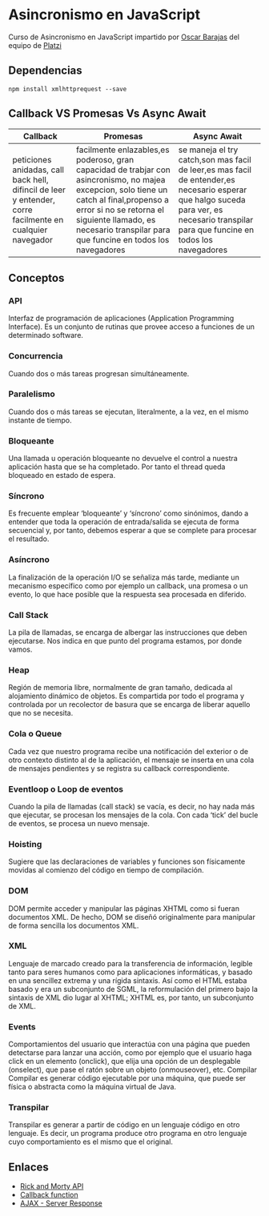 # Asincronismo en JavaScript
Curso de Asincronismo en JavaScript impartido por [Oscar Barajas](https://github.com/gndx) del equipo de [Platzi](https://platzi.com/)

## Dependencias
`npm install xmlhttprequest --save`

## Callback VS Promesas Vs Async Await

|Callback| Promesas| Async Await|
| --- | --- | --- |
|peticiones anidadas, call back hell, difincil de leer y entender, corre facilmente en cualquier navegador | facilmente enlazables,es poderoso, gran capacidad de trabjar con asincronismo, no majea excepcion, solo tiene un catch al final,propenso a error si no se retorna el siguiente llamado, es necesario transpilar para que funcine en todos los navegadores|se maneja el try catch,son mas facil de leer,es mas facil de entender,es necesario esperar que halgo suceda para ver, es necesario transpilar para que funcine en todos los navegadores  | 

## Conceptos

### API
Interfaz de programación de aplicaciones (Application Programming Interface). Es un conjunto de
rutinas que provee acceso a funciones de un determinado software.

### Concurrencia
Cuando dos o más tareas progresan simultáneamente.

### Paralelismo
Cuando dos o más tareas se ejecutan, literalmente, a la vez, en el mismo instante de tiempo.

### Bloqueante
Una llamada u operación bloqueante no devuelve el control a nuestra aplicación hasta que se ha
completado. Por tanto el thread queda bloqueado en estado de espera.

### Síncrono
Es frecuente emplear ‘bloqueante’ y ‘síncrono’ como sinónimos, dando a entender que toda la
operación de entrada/salida se ejecuta de forma secuencial y, por tanto, debemos esperar a que
se complete para procesar el resultado.

### Asíncrono
La finalización de la operación I/O se señaliza más tarde, mediante un mecanismo específico
como por ejemplo un callback, una promesa o un evento, lo que hace posible que la respuesta
sea procesada en diferido.

### Call Stack
La pila de llamadas, se encarga de albergar las instrucciones que deben ejecutarse. Nos indica en
que punto del programa estamos, por donde vamos.

### Heap
Región de memoria libre, normalmente de gran tamaño, dedicada al alojamiento dinámico de
objetos. Es compartida por todo el programa y controlada por un recolector de basura que se
encarga de liberar aquello que no se necesita.

### Cola o Queue
Cada vez que nuestro programa recibe una notificación del exterior o de otro contexto distinto al de la aplicación, el mensaje se inserta en una cola de mensajes pendientes y se registra su
callback correspondiente.

### Eventloop o Loop de eventos
Cuando la pila de llamadas (call stack) se vacía, es decir, no hay nada más que ejecutar, se
procesan los mensajes de la cola. Con cada ‘tick’ del bucle de eventos, se procesa un nuevo
mensaje.

### Hoisting
Sugiere que las declaraciones de variables y funciones son físicamente movidas al comienzo del
código en tiempo de compilación.

### DOM
DOM permite acceder y manipular las páginas XHTML como si fueran documentos XML. De
hecho, DOM se diseñó originalmente para manipular de forma sencilla los documentos XML.

### XML
Lenguaje de marcado creado para la transferencia de información, legible tanto para seres
humanos como para aplicaciones informáticas, y basado en una sencillez extrema y una rígida
sintaxis. Así como el HTML estaba basado y era un subconjunto de SGML, la reformulación del
primero bajo la sintaxis de XML dio lugar al XHTML; XHTML es, por tanto, un subconjunto de
XML.

### Events
Comportamientos del usuario que interactúa con una página que pueden detectarse para lanzar
una acción, como por ejemplo que el usuario haga click en un elemento (onclick), que elija una
opción de un desplegable (onselect), que pase el ratón sobre un objeto (onmouseover), etc.
Compilar
Compilar es generar código ejecutable por una máquina, que puede ser física o abstracta como
la máquina virtual de Java.

### Transpilar
Transpilar es generar a partir de código en un lenguaje código en otro lenguaje. Es decir, un
programa produce otro programa en otro lenguaje cuyo comportamiento es el mismo que el
original.

## Enlaces
- [Rick and Morty API](https://rickandmortyapi.com/api)
- [Callback function](https://developer.mozilla.org/es/docs/Glossary/Callback_function)
- [AJAX - Server Response](https://www.w3schools.com/xml/ajax_xmlhttprequest_response.asp)